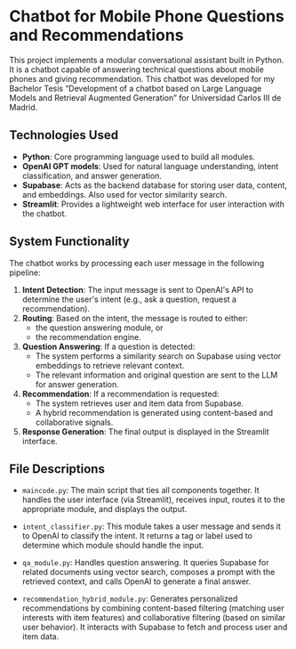 # Chatbot for Mobile Phone Questions and Recommendations

This project implements a modular conversational assistant built in Python. It is a chatbot capable of answering technical questions about mobile phones and giving recommendation. This chatbot was developed for my Bachelor Tesis “Development of a chatbot based on Large Language Models and Retrieval Augmented Generation” for Universidad Carlos III de Madrid.

## Technologies Used

- **Python**: Core programming language used to build all modules.
- **OpenAI GPT models**: Used for natural language understanding, intent classification, and answer generation.
- **Supabase**: Acts as the backend database for storing user data, content, and embeddings. Also used for vector similarity search.
- **Streamlit**: Provides a lightweight web interface for user interaction with the chatbot.

## System Functionality

The chatbot works by processing each user message in the following pipeline:

1. **Intent Detection**: The input message is sent to OpenAI's API to determine the user's intent (e.g., ask a question, request a recommendation).
2. **Routing**: Based on the intent, the message is routed to either:
   - the question answering module, or
   - the recommendation engine.
3. **Question Answering**: If a question is detected:
   - The system performs a similarity search on Supabase using vector embeddings to retrieve relevant context.
   - The relevant information and original question are sent to the LLM for answer generation.
4. **Recommendation**: If a recommendation is requested:
   - The system retrieves user and item data from Supabase.
   - A hybrid recommendation is generated using content-based and collaborative signals.
5. **Response Generation**: The final output is displayed in the Streamlit interface.

## File Descriptions

- `maincode.py`: The main script that ties all components together. It handles the user interface (via Streamlit), receives input, routes it to the appropriate module, and displays the output.
  
- `intent_classifier.py`: This module takes a user message and sends it to OpenAI to classify the intent. It returns a tag or label used to determine which module should handle the input.

- `qa_module.py`: Handles question answering. It queries Supabase for related documents using vector search, composes a prompt with the retrieved context, and calls OpenAI to generate a final answer.

- `recommendation_hybrid_module.py`: Generates personalized recommendations by combining content-based filtering (matching user interests with item features) and collaborative filtering (based on similar user behavior). It interacts with Supabase to fetch and process user and item data.

